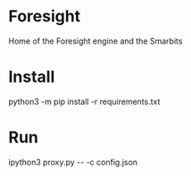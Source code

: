 # Foresight

Home of the Foresight engine and the Smarbits

# Install

python3 -m pip install -r requirements.txt

# Run

ipython3 proxy.py -- -c config.json
